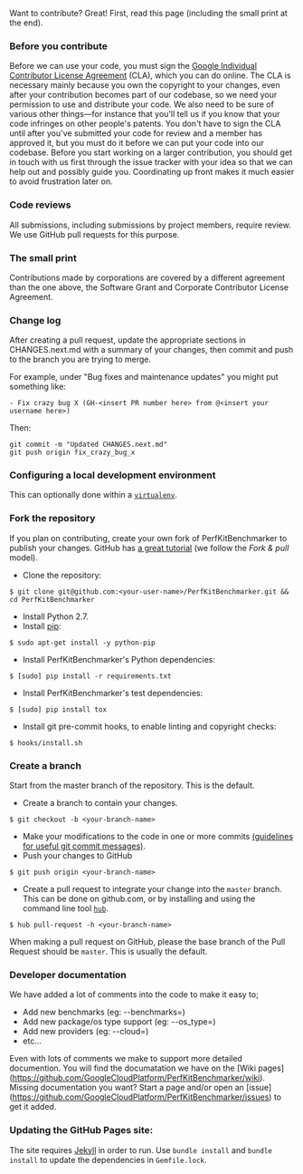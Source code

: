 Want to contribute? Great! First, read this page (including the small print at the end).

### Before you contribute
Before we can use your code, you must sign the
[Google Individual Contributor License Agreement](https://developers.google.com/open-source/cla/individual?csw=1)
(CLA), which you can do online. The CLA is necessary mainly because you own the
copyright to your changes, even after your contribution becomes part of our
codebase, so we need your permission to use and distribute your code. We also
need to be sure of various other things—for instance that you'll tell us if you
know that your code infringes on other people's patents. You don't have to sign
the CLA until after you've submitted your code for review and a member has
approved it, but you must do it before we can put your code into our codebase.
Before you start working on a larger contribution, you should get in touch with
us first through the issue tracker with your idea so that we can help out and
possibly guide you. Coordinating up front makes it much easier to avoid
frustration later on.

### Code reviews
All submissions, including submissions by project members, require review. We
use GitHub pull requests for this purpose.

### The small print
Contributions made by corporations are covered by a different agreement than
the one above, the Software Grant and Corporate Contributor License Agreement.

### Change log
After creating a pull request, update the appropriate sections in CHANGES.next.md with a summary of your changes, then commit and push to the branch you are trying to merge.

For example, under "Bug fixes and maintenance updates" you might put something like:
```
- Fix crazy bug X (GH-<insert PR number here> from @<insert your username here>)
```

Then:
```
git commit -m "Updated CHANGES.next.md"
git push origin fix_crazy_bug_x
```

### Configuring a local development environment
This can optionally done within a [`virtualenv`](https://virtualenv.pypa.io/en/latest/).

### Fork the repository

If you plan on contributing, create your own fork of PerfKitBenchmarker to publish your changes.
GitHub has [a great tutorial](https://help.github.com/articles/fork-a-repo/) (we follow the *Fork & pull* model).

- Clone the repository:
```
$ git clone git@github.com:<your-user-name>/PerfKitBenchmarker.git && cd PerfKitBenchmarker
```
- Install Python 2.7.
- Install [pip](https://pypi.python.org/pypi/pip):
```
$ sudo apt-get install -y python-pip
```
- Install PerfKitBenchmarker's Python dependencies:
```
$ [sudo] pip install -r requirements.txt
```
- Install PerfKitBenchmarker's test dependencies:
```
$ [sudo] pip install tox
```
- Install git pre-commit hooks, to enable linting and copyright checks:
```
$ hooks/install.sh
```

### Create a branch

Start from the master branch of the repository.  This is the default.

- Create a branch to contain your changes.
```
$ git checkout -b <your-branch-name>
```

- Make your modifications to the code in one or more commits [(guidelines for useful git commit messages)](http://tbaggery.com/2008/04/19/a-note-about-git-commit-messages.html).
- Push your changes to GitHub
```
$ git push origin <your-branch-name>
```
- Create a pull request to integrate your change into the `master` branch.
This can be done on github.com, or by installing and using the command line tool [`hub`](https://github.com/github/hub).
```
$ hub pull-request -h <your-branch-name>
```
When making a pull request on GitHub, please the base branch of the Pull Request should be `master`.  This is usually the default.

### Developer documentation
We have added a lot of comments into the code to make it easy to;
* Add new benchmarks (eg: --benchmarks=<new benchmark>)
* Add new package/os type support (eg: --os_type=<new os type>)
* Add new providers (eg: --cloud=<new provider>)
* etc...

Even with lots of comments we make to support more detailed documention.  You will find the documatation we have on the [Wiki pages] (https://github.com/GoogleCloudPlatform/PerfKitBenchmarker/wiki).  Missing documentation you want?  Start a page and/or open an [issue] (https://github.com/GoogleCloudPlatform/PerfKitBenchmarker/issues) to get it added.

### Updating the GitHub Pages site:
The site requires [Jekyll](https://docs.github.com/en/pages/setting-up-a-github-pages-site-with-jekyll/about-github-pages-and-jekyll) in order to run.  Use `bundle install` and `bundle install` to update the dependencies in `Gemfile.lock`.
